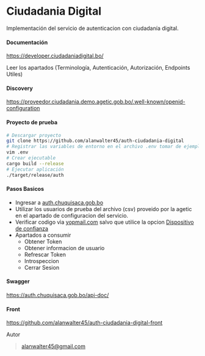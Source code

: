 # Ciudadania Digital

Implementación del servicio de autenticacion con ciudadanía digital.

#### Documentación

https://developer.ciudadaniadigital.bo/

Leer los apartados (Terminología, Autenticación, Autorización, Endpoints Utiles)

#### Discovery

https://proveedor.ciudadania.demo.agetic.gob.bo/.well-known/openid-configuration

#### Proyecto de prueba

```sh
# Descargar proyecto
git clone https://github.com/alanwalter45/auth-ciudadania-digital
# Registrar las variables de entorno en el archivo .env tomar de ejemplo el archivo .env.example
vim .env
# Crear ejecutable
cargo build --release
# Ejecutar aplicación
./target/release/auth
```

#### Pasos Basicos

-   Ingresar a [auth.chuquisaca.gob.bo](https://auth.chuquisaca.gob.bo)
-   Utilizar los usuarios de prueba del archivo (csv) proveido por la agetic en el apartado de configuracion del servicio.
-   Verificar codigo vìa [yopmail.com](https://yopmail.com/en/wm) salvo que utilice la opcion <u>Dispositivo de confianza</u>
-   Apartados a consumir
    -   Obtener Token
    -   Obtener informacion de usuario
    -   Refrescar Token
    -   Introspeccion
    -   Cerrar Sesion

#### Swagger

https://auth.chuquisaca.gob.bo/api-doc/

#### Front

https://github.com/alanwalter45/auth-ciudadania-digital-front

Autor

> alanwalter45@gmail.com
